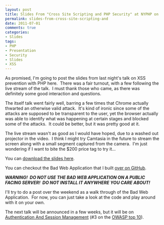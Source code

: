 ```yaml
---
layout: post
title: Slides From "Cross Site Scripting and PHP Security" at NYPHP on 6-30-2011
permalink: slides-from-cross-site-scripting-and
date: 2011-07-01
comments: true
categories:
- Slides
tags:
- PHP
- Presentation
- Security
- Slides
- XSS
---
```


As promised, I'm going to post the slides from last night's talk on XSS prevention with PHP here.  There was a fair turnout, with a few following the live stream of the talk.  I must thank those who came, as there was definitely some good interaction and questions.

<!--more-->


The itself talk went fairly well, barring a few times that Chrome actually thwarted an otherwise valid attack.  It's kind of ironic since some of the attacks are supposed to be transparent to the user, yet the browser actually was able to identify what was happening at certain stages and blocked some of the attacks.  It could be better, but it was pretty good at it.


The live stream wasn't as good as I would have hoped, due to a washed out projector in the video.  I think I might try Camtasia in the future to stream the screen along with a small segment captured from the camera.  I'm just wondering if I want to bite the $200 price tag to try it...


You can [download the slides here](http://www.ircmaxell.com/downloads/NYCPHP_XSS_6_30_2011.pdf).


You can checkout the Bad Web Application that I built [over on GitHub](https://github.com/ircmaxell/XssBadWebApp).

**_WARNING!  DO NOT USE THE BAD WEB APPLICATION ON A PUBLIC FACING SERVER!  DO NOT INSTALL IT ANYWHERE YOU CARE ABOUT!_**

I'll try to do a post over the weekend as a walk through of the Bad Web Application.  For now, you can just take a look at the code and play around with it on your own.


The next talk will be announced in a few weeks, but it will be on [Authentication And Session Management](https://www.owasp.org/index.php/Top_10_2010-A3) (#3 on the [OWASP top 10](https://www.owasp.org/index.php/Category:OWASP_Top_Ten_Project)).
